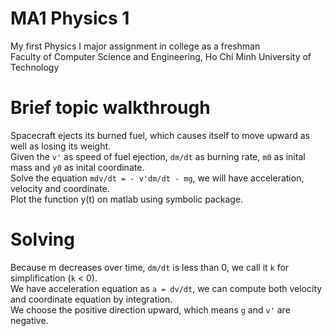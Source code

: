 # MA1 Physics 1

My first Physics I major assignment in college as a freshman <br />
Faculty of Computer Science and Engineering, Ho Chi Minh University of Technology

# Brief topic walkthrough

Spacecraft ejects its burned fuel, which causes itself to move upward as well as losing its weight. <br />
Given the `v'` as speed of fuel ejection, `dm/dt` as burning rate, `m0` as inital mass and `y0` as inital coordinate. <br />
Solve the equation `mdv/dt = - v'dm/dt - mg`, we will have acceleration, velocity and coordinate. <br />
Plot the function y(t) on matlab using symbolic package.

# Solving

Because m decreases over time, `dm/dt` is less than 0, we call it `k` for simplification (`k` < 0). <br />
We have acceleration equation as `a = dv/dt`, we can compute both velocity and coordinate equation by integration. <br />
We choose the positive direction upward, which means `g` and `v'` are negative.
